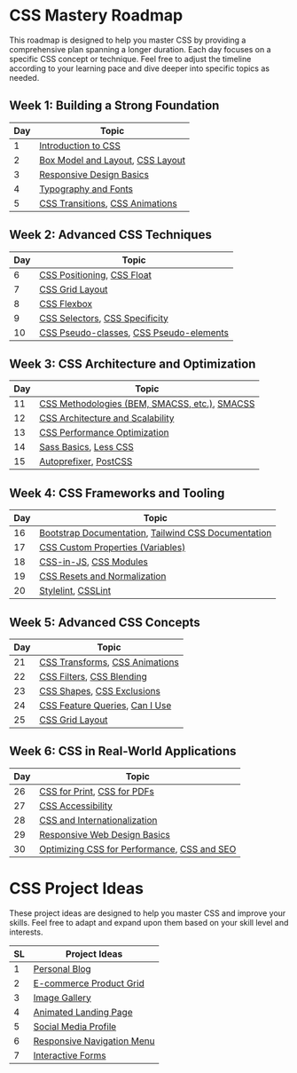 # CSS Mastery Roadmap

This roadmap is designed to help you master CSS by providing a comprehensive plan spanning a longer duration. Each day focuses on a specific CSS concept or technique. Feel free to adjust the timeline according to your learning pace and dive deeper into specific topics as needed.

## Week 1: Building a Strong Foundation

| Day | Topic |
|---|---|
| 1 | [Introduction to CSS](https://developer.mozilla.org/en-US/docs/Learn/CSS/First_steps/Getting_started) |
| 2 | [Box Model and Layout](https://developer.mozilla.org/en-US/docs/Learn/CSS/Building_blocks/The_box_model), [CSS Layout](https://developer.mozilla.org/en-US/docs/Learn/CSS/CSS_layout) |
| 3 | [Responsive Design Basics](https://developer.mozilla.org/en-US/docs/Learn/CSS/CSS_layout/Responsive_Design) |
| 4 | [Typography and Fonts](https://developer.mozilla.org/en-US/docs/Learn/CSS/Styling_text/Fundamentals) |
| 5 | [CSS Transitions](https://developer.mozilla.org/en-US/docs/Web/CSS/CSS_Transitions/Using_CSS_transitions), [CSS Animations](https://developer.mozilla.org/en-US/docs/Web/CSS/CSS_Animations/Using_CSS_animations) |

## Week 2: Advanced CSS Techniques

| Day | Topic |
|---|---|
| 6 | [CSS Positioning](https://developer.mozilla.org/en-US/docs/Learn/CSS/CSS_layout/Positioning), [CSS Float](https://developer.mozilla.org/en-US/docs/Learn/CSS/CSS_layout/Floats) |
| 7 | [CSS Grid Layout](https://developer.mozilla.org/en-US/docs/Web/CSS/CSS_Grid_Layout) |
| 8 | [CSS Flexbox](https://developer.mozilla.org/en-US/docs/Learn/CSS/CSS_layout/Flexbox) |
| 9 | [CSS Selectors](https://developer.mozilla.org/en-US/docs/Web/CSS/CSS_Selectors), [CSS Specificity](https://developer.mozilla.org/en-US/docs/Web/CSS/Specificity) |
| 10 | [CSS Pseudo-classes](https://developer.mozilla.org/en-US/docs/Web/CSS/Pseudo-classes), [CSS Pseudo-elements](https://developer.mozilla.org/en-US/docs/Web/CSS/Pseudo-elements) |

## Week 3: CSS Architecture and Optimization

| Day | Topic |
|---|---|
| 11 | [CSS Methodologies (BEM, SMACSS, etc.)](http://getbem.com/introduction/), [SMACSS](https://smacss.com/) |
| 12 | [CSS Architecture and Scalability](https://smacss.com/) |
| 13 | [CSS Performance Optimization](https://developer.mozilla.org/en-US/docs/Learn/CSS/CSS_layout/Optimizing_CSS) |
| 14 | [Sass Basics](https://sass-lang.com/guide), [Less CSS](http://lesscss.org/) |
| 15 | [Autoprefixer](https://autoprefixer.github.io/), [PostCSS](https://postcss.org/) |

## Week 4: CSS Frameworks and Tooling

| Day | Topic |
|---|---|
| 16 | [Bootstrap Documentation](https://getbootstrap.com/docs/), [Tailwind CSS Documentation](https://tailwindcss.com/docs) |
| 17 | [CSS Custom Properties (Variables)](https://developer.mozilla.org/en-US/docs/Web/CSS/Using_CSS_custom_properties) |
| 18 | [CSS-in-JS](https://cssinjs.org/), [CSS Modules](https://css-modules.github.io/css-modules/) |
| 19 | [CSS Resets and Normalization](https://developer.mozilla.org/en-US/docs/Learn/CSS/Building_blocks/Cascade_and_inheritance) |
| 20 | [Stylelint](https://stylelint.io/), [CSSLint](https://csslint.net/) |

## Week 5: Advanced CSS Concepts

| Day | Topic |
|---|---|
| 21 | [CSS Transforms](https://developer.mozilla.org/en-US/docs/Web/CSS/CSS_Transforms/Using_CSS_transforms), [CSS Animations](https://developer.mozilla.org/en-US/docs/Web/CSS/CSS_Animations/Using_CSS_animations) |
| 22 | [CSS Filters](https://developer.mozilla.org/en-US/docs/Web/CSS/filter), [CSS Blending](https://developer.mozilla.org/en-US/docs/Web/CSS/mix-blend-mode) |
| 23 | [CSS Shapes](https://developer.mozilla.org/en-US/docs/Web/CSS/CSS_Shapes/Using_CSS_shapes), [CSS Exclusions](https://developer.mozilla.org/en-US/docs/Web/CSS/Exclusions) |
| 24 | [CSS Feature Queries](https://developer.mozilla.org/en-US/docs/Web/CSS/@supports), [Can I Use](https://caniuse.com/) |
| 25 | [CSS Grid Layout](https://developer.mozilla.org/en-US/docs/Web/CSS/CSS_Grid_Layout) |

## Week 6: CSS in Real-World Applications

| Day | Topic |
|---|---|
| 26 | [CSS for Print](https://developer.mozilla.org/en-US/docs/Web/Guide/Printing), [CSS for PDFs](https://www.smashingmagazine.com/2015/01/designing-for-print-with-css/) |
| 27 | [CSS Accessibility](https://developer.mozilla.org/en-US/docs/Learn/Accessibility/CSS_and_JavaScript) |
| 28 | [CSS and Internationalization](https://developer.mozilla.org/en-US/docs/Web/Localization/CSS_and_Internationalization) |
| 29 | [Responsive Web Design Basics](https://developer.mozilla.org/en-US/docs/Learn/CSS/CSS_layout/Responsive_Design) |
| 30 | [Optimizing CSS for Performance](https://web.dev/extract-critical-css/), [CSS and SEO](https://developers.google.com/search/docs/guides/css-content-visibility) |

# CSS Project Ideas

These project ideas are designed to help you master CSS and improve your skills. Feel free to adapt and expand upon them based on your skill level and interests.

| SL | Project Ideas |
|---|---|
| 1 | [Personal Blog](https://youtu.be/Aj7HLsJenVg)
| 2 | [E-commerce Product Grid](https://youtu.be/eXEJivFJpSU)
| 3 | [Image Gallery](https://youtu.be/Trw_9lisYVY)
| 4 | [Animated Landing Page](https://youtu.be/-r2axaJUaP8)
| 5 | [Social Media Profile](https://youtu.be/RrWUAmh93r4)
| 6 | [Responsive Navigation Menu](https://youtu.be/oLgtucwjVII)
| 7 | [Interactive Forms](https://youtu.be/G8mYjB_sT0o)
